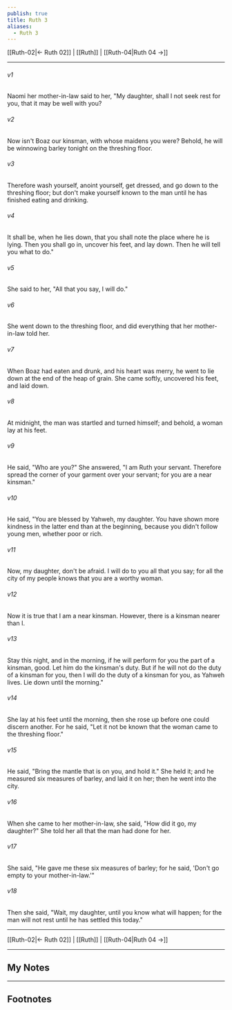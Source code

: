 ```yaml
---
publish: true
title: Ruth 3
aliases:
  - Ruth 3
---
```


[[Ruth-02|← Ruth 02]] | [[Ruth]] | [[Ruth-04|Ruth 04 →]]
***



###### v1 
Naomi her mother-in-law said to her, "My daughter, shall I not seek rest for you, that it may be well with you? 

###### v2 
Now isn't Boaz our kinsman, with whose maidens you were? Behold, he will be winnowing barley tonight on the threshing floor. 

###### v3 
Therefore wash yourself, anoint yourself, get dressed, and go down to the threshing floor; but don't make yourself known to the man until he has finished eating and drinking. 

###### v4 
It shall be, when he lies down, that you shall note the place where he is lying. Then you shall go in, uncover his feet, and lay down. Then he will tell you what to do." 

###### v5 
She said to her, "All that you say, I will do." 

###### v6 
She went down to the threshing floor, and did everything that her mother-in-law told her. 

###### v7 
When Boaz had eaten and drunk, and his heart was merry, he went to lie down at the end of the heap of grain. She came softly, uncovered his feet, and laid down. 

###### v8 
At midnight, the man was startled and turned himself; and behold, a woman lay at his feet. 

###### v9 
He said, "Who are you?" She answered, "I am Ruth your servant. Therefore spread the corner of your garment over your servant; for you are a near kinsman." 

###### v10 
He said, "You are blessed by Yahweh, my daughter. You have shown more kindness in the latter end than at the beginning, because you didn't follow young men, whether poor or rich. 

###### v11 
Now, my daughter, don't be afraid. I will do to you all that you say; for all the city of my people knows that you are a worthy woman. 

###### v12 
Now it is true that I am a near kinsman. However, there is a kinsman nearer than I. 

###### v13 
Stay this night, and in the morning, if he will perform for you the part of a kinsman, good. Let him do the kinsman's duty. But if he will not do the duty of a kinsman for you, then I will do the duty of a kinsman for you, as Yahweh lives. Lie down until the morning." 

###### v14 
She lay at his feet until the morning, then she rose up before one could discern another. For he said, "Let it not be known that the woman came to the threshing floor." 

###### v15 
He said, "Bring the mantle that is on you, and hold it." She held it; and he measured six measures of barley, and laid it on her; then he went into the city. 

###### v16 
When she came to her mother-in-law, she said, "How did it go, my daughter?" She told her all that the man had done for her. 

###### v17 
She said, "He gave me these six measures of barley; for he said, 'Don't go empty to your mother-in-law.'" 

###### v18 
Then she said, "Wait, my daughter, until you know what will happen; for the man will not rest until he has settled this today."

***
[[Ruth-02|← Ruth 02]] | [[Ruth]] | [[Ruth-04|Ruth 04 →]]

---
## My Notes

---
## Footnotes